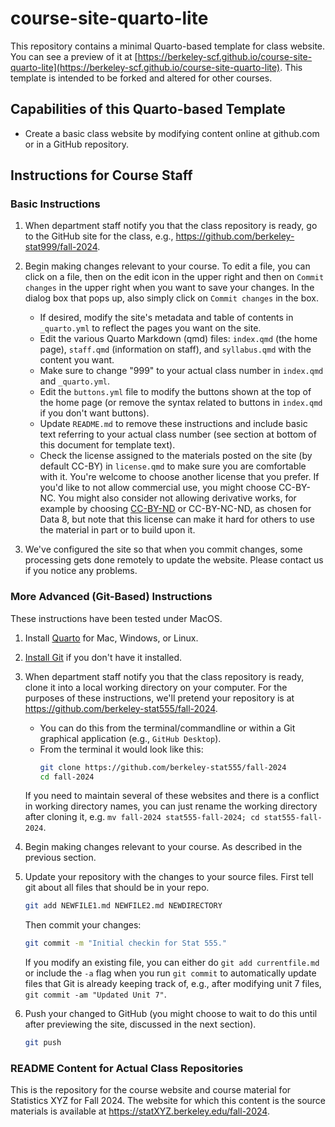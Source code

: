 # course-site-quarto-lite

This repository contains a minimal Quarto-based template for class website. You can see a preview of it at [https://berkeley-scf.github.io/course-site-quarto-lite](https://berkeley-scf.github.io/course-site-quarto-lite). This template is intended to be forked and altered for other courses.

## Capabilities of this Quarto-based Template

- Create a basic class website by modifying content online at github.com or in a GitHub repository.
   

## Instructions for Course Staff

### Basic Instructions 

1. When department staff notify you that the class repository is ready, go to the GitHub site for the class, e.g., https://github.com/berkeley-stat999/fall-2024.

2. Begin making changes relevant to your course. To edit a file, you can click on a file, then on the edit icon in the upper right and then on `Commit changes` in the upper right when you want to save your changes. In the dialog box that pops up, also simply click on `Commit changes` in the box.
   - If desired, modify the site's metadata and table of contents in `_quarto.yml` to reflect the pages you want on the site.
   - Edit the various Quarto Markdown (qmd) files: `index.qmd` (the home page), `staff.qmd` (information on staff), and `syllabus.qmd` with the content you want.
   - Make sure to change "999" to your actual class number in `index.qmd` and `_quarto.yml`.
   - Edit the `buttons.yml` file to modify the buttons shown at the top of the home page (or remove the syntax related to buttons in `index.qmd` if you don't want buttons). 
   - Update `README.md` to remove these instructions and include basic text referring to your actual class number (see section at bottom of this document for template text).
   - Check the license assigned to the materials posted on the site (by default CC-BY) in `license.qmd` to make sure you are comfortable with it. You're welcome to choose another license that you prefer. If you'd like to not allow commercial use, you might choose CC-BY-NC. You might also consider not allowing derivative works, for example by choosing [CC-BY-ND](https://creativecommons.org/licenses/by-nd/4.0/deed.en) or CC-BY-NC-ND, as chosen for Data 8, but note that this license can make it hard for others to use the material in part or to build upon it. 
   
3. We've configured the site so that when you commit changes, some processing gets done remotely to update the website. Please contact us if you notice any problems.

### More Advanced (Git-Based) Instructions

These instructions have been tested under MacOS.

1. Install [Quarto](https://quarto.org/docs/get-started) for Mac, Windows, or Linux.

2. [Install Git](https://git-scm.com/downloads) if you don't have it installed.

3. When department staff notify you that the class repository is ready, clone it into a local working directory on your computer. For the purposes of these instructions, we'll pretend your repository is at https://github.com/berkeley-stat555/fall-2024.
   - You can do this from the terminal/commandline or within a Git graphical application (e.g., `GitHub Desktop`).
   - From the terminal it would look like this:
     ```bash
     git clone https://github.com/berkeley-stat555/fall-2024
     cd fall-2024
     ```
   If you need to maintain several of these websites and there is a conflict in working directory names, you can just rename the working directory after cloning it, e.g. `mv fall-2024 stat555-fall-2024; cd stat555-fall-2024`.


4. Begin making changes relevant to your course. As described in the previous section.

5. Update your repository with the changes to your source files. First tell git about all files that should be in your repo.

   ```bash
   git add NEWFILE1.md NEWFILE2.md NEWDIRECTORY
   ```

   Then commit your changes:
   ```bash
   git commit -m "Initial checkin for Stat 555."
   ```

   If you modify an existing file, you can either do `git add currentfile.md` or include the `-a` flag when you run `git commit` to automatically update files that Git is already keeping track of, e.g., after modifying unit 7 files, `git commit -am "Updated Unit 7"`.

6. Push your changed to GitHub (you might choose to wait to do this until after previewing the site, discussed in the next section).
   
   ```bash
   git push
   ```

### README Content for Actual Class Repositories

This is the repository for the course website and course material for Statistics XYZ for Fall 2024. 
The website for which this content is the source materials is available at <https://statXYZ.berkeley.edu/fall-2024>.



